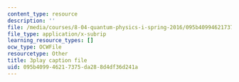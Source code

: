```yaml
---
content_type: resource
description: ''
file: /media/courses/8-04-quantum-physics-i-spring-2016/095b409946217375da288d4df36d241a_Z4CSAWrzguY.srt
file_type: application/x-subrip
learning_resource_types: []
ocw_type: OCWFile
resourcetype: Other
title: 3play caption file
uid: 095b4099-4621-7375-da28-8d4df36d241a
---
```

